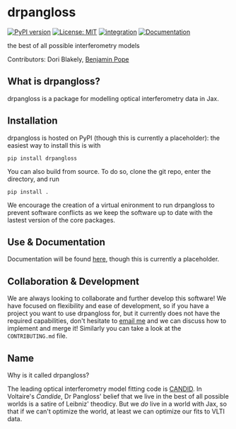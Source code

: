 # drpangloss
[![PyPI version](https://badge.fury.io/py/drpangloss.svg)](https://badge.fury.io/py/drpangloss)
[![License: MIT](https://img.shields.io/badge/License-MIT-yellow.svg)](https://opensource.org/licenses/MIT)
[![integration](https://github.com/benjaminpope/drpangloss/actions/workflows/tests.yml/badge.svg)](https://github.com/benjaminpope/drpangloss/actions/workflows/tests.yml)
[![Documentation](https://github.com/benjaminpope/drpangloss/actions/workflows/documentation.yml/badge.svg)](https://benjaminpope.github.io/drpangloss/)

the best of all possible interferometry models

Contributors: Dori Blakely, [Benjamin Pope](https://github.com/benjaminpope)

## What is drpangloss?

drpangloss is a package for modelling optical interferometry data in Jax.

## Installation

drpangloss is hosted on PyPI (though this is currently a placeholder): the easiest way to install this is with 

```
pip install drpangloss
```

You can also build from source. To do so, clone the git repo, enter the directory, and run

```
pip install .
```

We encourage the creation of a virtual enironment to run drpangloss to prevent software conflicts as we keep the software up to date with the lastest version of the core packages.


## Use & Documentation

Documentation will be found [here](https://benjaminpope.github.io/drpangloss/), though this is currently a placeholder. 

## Collaboration & Development

We are always looking to collaborate and further develop this software! We have focused on flexibility and ease of development, so if you have a project you want to use drpangloss for, but it currently does not have the required capabilities, don't hesitate to [email me](mailto:b.pope@uq.edu.au) and we can discuss how to implement and merge it! Similarly you can take a look at the `CONTRIBUTING.md` file.

## Name

Why is it called drpangloss?

The leading optical interferometry model fitting code is [CANDID](https://github.com/amerand/CANDID). In Voltaire's *Candide*, Dr Pangloss' belief that we live in the best of all possible worlds is a satire of Leibniz' theodicy. But we *do* live in a world with Jax, so that if we can't optimize the world, at least we can optimize our fits to VLTI data.  